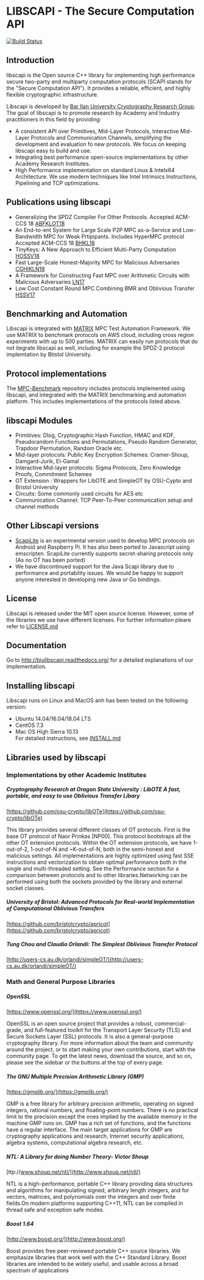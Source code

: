# LIBSCAPI - The Secure Computation API

[![Build Status](http://18.235.113.60:8080/buildStatus/icon?job=Libscapi-dev)](http://18.235.113.60:8080/job/Libscapi-dev/)

## Introduction
libscapi is the Open source C++ library for implementing high performance secure two-party and multiparty computation protocols (SCAPI stands for the "Secure Computation API"). It provides a reliable, efficient, and highly flexible cryptographic infrastructure.

Libscapi is developed by [Bar Ilan University Cryptography Research Group](http://crypto.biu.ac.il/). The goal of libscapi is to promote research by Academy and Industry practitioners in this field by providing:
- A consistent API over Primitives, Mid-Layer Protocols, Interactive Mid-Layer Protocols and Communication Channels, simplifying the development and evaluation fo new protocols. We focus on keeping libscapi easy to build and use.
- Integrating best performance open-source implementations by other Academy Research Institutes.  
- High Performance implementation on standard Linux & Intelx64 Architecture. We use modern techniques like Intel Intrinsics  Instructions, Pipelining and TCP optimizations.  

## Publications using libscapi
- Generalizing the SPDZ Compiler For Other Protocols. Accepted ACM-CCS 18 [ABFKLOT18]()  
- An End-to-ent System for Large Scale P2P MPC as-a-Service and Low-Bandwidth MPC for Weak Prtipipants. Includes HyperMPC protocol
  Accepted ACM-CCS 18 [BHKL18]()  
- TinyKeys: A New Approach to Efficient Multi-Party Computation [HOSSV18](https://eprint.iacr.org/2018/208)  
- Fast Large-Scale Honest-Majority MPC for Malicious Adversaries [CGHIKLN18](https://eprint.iacr.org/2018/570)
- A Framework for Constructing Fast MPC over Arithmetic Circuits with Malicious Adversaries [LN17](https://eprint.iacr.org/2017/816.pdf)
- Low Cost Constant Round MPC Combining BMR and Oblivious Transfer [HSSV17](https://eprint.iacr.org/2017/214.pdf)

## Benchmarking and Automation
Libscapi is integrated with [MATRIX](https://github.com/cryptobiu/MATRIX) MPC Test Automation Framework. We use MATRIX to benchmark   protocols on AWS cloud, including cross region experiments with up to 500 parties. MATRIX can easily run protocols that do not itegrate libscapi as well, including for example the SPDZ-2 protocol implemtation by Btistol University.  

## Protocol implementations 
The [MPC-Benchmark](https://github.com/cryptobiu/MPC-Benchmark) repository includes protocols implemented using libscapi, and integrated with the MATRIX benchmarking and automation platform. This includes implementations of the protocols listed above.

## libscapi Modules
- Primitives: Dlog, Cryptographic Hash Function, HMAC and KDF, Pseudorandom Functions and Permutations, Pseudo Random Generator, Trapdoor Permutation, Random Oracle etc.
- Mid-layer protocols: Public Key Encryption Schemes: Cramer-Shoup, Damgard-Jurik, El-Gamal
- Interactive Mid-layer protocols: Sigma Protocols, Zero Knowledge Proofs, Commitment Schemes
- OT Extension : Wrappers for LibOTE and SimpleOT by OSU-Cypto and Bristol University  
- Circuits: Some commonly used circuits for AES etc
- Communication Channel: TCP Peer-To-Peer communication setup and channel methods 

## Other Libscapi versions
- [ScapiLite](https://github.com/cryptobiu/ScapiLite) is an experimental version used to develop MPC protocols on Android and Raspberry Pi. It has also been ported to Javascript using emscripten. ScapiLite currently supports secret-sharing protocols only (As no OT has been ported)
- We have discontinued support for the Java Scapi library due to performance and portability issues. We would be happy to support anyone interested in developing new Java or Go bindings.

## License
Libscapi is released under the MIT open source license. However, some of the libraries we use have different licenses. For further information pleare refer to [LICENSE.md](https://github.com/cryptobiu/libscapi/blob/master/LICENSE.md)

## Documentation

Go to http://biulibscapi.readthedocs.org/ for a detailed explanations of our implementation.

## Installing libscapi

Libscapi runs on Linux and MacOS anh has been tested on the following version:
- Ubuntu 14.04/16.04/18.04 LTS
- CentOS 7.3
- Mac OS High Sierra 10.13  
For detailed instructions, see [INSTALL.md](build_scripts/INSTALL.md)

## Libraries used by libscapi

### Implementations by other Academic Institutes

##### Cryptography Research at Oragon State University : LibOTE A fast, portable, and easy to use Oblivious Transfer Libary
[https://github.com/osu-crypto/libOTe](https://github.com/osu-crypto/libOTe)

This library provides several different classes of OT protocols. First is the base OT protocol of Naor Prinkas [NP00]. This protocol bootstraps all the other OT extension protocols. Within the OT extension protocols, we have 1-out-of-2, 1-out-of-N and ~K-out-of-N, both in the semi-honest and malicious settings. All implementations are highly optimized using fast SSE instructions and vectorization to obtain optimal performance both in the single and multi-threaded setting. See the Performance section for a comparison between protocols and to other libraries.Networking can be performed using both the sockets provided by the library and external socket classes. 

##### University of Bristol: Advanced Protocols for Real-world Implementation of Computational Oblivious Transfers
[https://github.com/bristolcrypto/apricot](https://github.com/bristolcrypto/apricot)

##### Tung Chou and Claudio Orlandi: The Simplest Oblivious Transfer Protocol
[http://users-cs.au.dk/orlandi/simpleOT/](http://users-cs.au.dk/orlandi/simpleOT/)

### Math and General Purpose Libraries

##### OpenSSL
[https://www.openssl.org/](https://www.openssl.org/)

 OpenSSL is an open source project that provides a robust, commercial-grade, and full-featured toolkit for the Transport Layer Security (TLS) and Secure Sockets Layer (SSL) protocols. It is also a general-purpose cryptography library. For more information about the team and community around the project, or to start making your own contributions, start with the community page. To get the latest news, download the source, and so on, please see the sidebar or the buttons at the top of every page.

##### The GNU Multiple Precision Arithmetic Library (GMP)
[https://gmplib.org/](https://gmplib.org/)

GMP is a free library for arbitrary precision arithmetic, operating on signed integers, rational numbers, and floating-point numbers. There is no practical limit to the precision except the ones implied by the available memory in the machine GMP runs on. GMP has a rich set of functions, and the functions have a regular interface.
The main target applications for GMP are cryptography applications and research, Internet security applications, algebra systems, computational algebra research, etc.

##### NTL: A Library for doing Number Theory- Victor Shoup
[ttp://www.shoup.net/ntl/](http://www.shoup.net/ntl/)

NTL is a high-performance, portable C++ library providing data structures and algorithms for manipulating signed, arbitrary length integers, and for vectors, matrices, and polynomials over the integers and over finite fields.On modern platforms supporting C++11, NTL can be compiled in thread safe and exception safe modes. 

##### Boost 1.64
[http://www.boost.org/](http://www.boost.org/)

Boost provides free peer-reviewed portable C++ source libraries. We emphasize libraries that work well with the C++ Standard Library. Boost libraries are intended to be widely useful, and usable across a broad spectrum of applications

